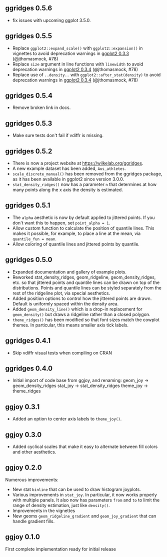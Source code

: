 ggridges 0.5.6
----------------------------------------------------------------
- fix issues with upcoming ggplot 3.5.0.

ggridges 0.5.5
----------------------------------------------------------------
- Replace `ggplot2::expand_scale()` with `ggplot2::expansion()` in vignettes to avoid deprecation warnings in [ggplot2 0.3.3](https://ggplot2.tidyverse.org/news/index.html#minor-improvements-and-bug-fixes-3-3-0) (@jthomasmock, #78) 
- Replace `size` argument in line functions with `linewidth` to avoid deprecation warnings in [ggplot2 0.3.4](https://ggplot2.tidyverse.org/news/index.html#breaking-changes-3-4-0) (@jthomasmock, #78)
- Replace use of `..density..` with `ggplot2::after_stat(density)` to avoid deprecation warnings in [ggplot2 0.3.4](https://ggplot2.tidyverse.org/news/index.html#breaking-changes-3-4-0) (@jthomasmock, #78)

ggridges 0.5.4
----------------------------------------------------------------
- Remove broken link in docs.

ggridges 0.5.3
----------------------------------------------------------------
- Make sure tests don't fail if vdiffr is missing.

ggridges 0.5.2
----------------------------------------------------------------
- There is now a project website at https://wilkelab.org/ggridges.
- A new example dataset has been added, `Aus_athletes`.
- `scale_discrete_manual()` has been removed from the ggridges package,
  as it has been available in ggplot2 since version 3.0.0.
- `stat_density_ridges()` now has a parameter `n` that determines at how many
  points along the x axis the density is estimated.

ggridges 0.5.1
----------------------------------------------------------------
- The `alpha` aesthetic is now by default applied to jittered points. If you don't
  want this to happen, set `point_alpha = 1`.
- Allow custom function to calculate the position of quantile lines. This makes
  it possible, for example, to place a line at the mean, via `quantile_fun = mean`.
- Allow coloring of quantile lines and jittered points by quantile.

ggridges 0.5.0
----------------------------------------------------------------
- Expanded documentation and gallery of example plots.
- Reworked stat_density_ridges, geom_ridgeline, geom_density_ridges,
  etc. so that jittered points and quantile lines can be drawn
  on top of the distributions. Points and quantile lines can be
  styled separately from the rest of the ridgeline plot, via
  special aesthetics.
- Added position options to control how the jittered points are drawn.
  Default is uniformly spaced within the density area.
- Added `geom_density_line()` which is a drop-in replacement for
  `geom_density()` but draws a ridgeline rather than a closed
  polygon.
- `theme_ridges()` has been modified so that font sizes match the cowplot
  themes. In particular, this means smaller axis tick labels.

ggridges 0.4.1
----------------------------------------------------------------
- Skip vdiffr visual tests when compiling on CRAN

ggridges 0.4.0
----------------------------------------------------------------
- Initial import of code base from ggjoy, and renaming:
  geom_joy -> geom_density_ridges
  stat_joy -> stat_density_ridges
  theme_joy -> theme_ridges

ggjoy 0.3.1
----------------------------------------------------------------
- Added an option to center axis labels to `theme_joy()`.

ggjoy 0.3.0
----------------------------------------------------------------
- Added cyclical scales that make it easy to alternate between fill colors
  and other aesthetics.

ggjoy 0.2.0
----------------------------------------------------------------
Numerous improvements:
- New stat `binline` that can be used to draw histogram joyplots.
- Various improvements in `stat_joy`. In particular, it now works properly
  with multiple panels. It also now has parameters `from` and `to` to limit the
  range of density estimation, just like `density()`.
- Improvements in the vignettes
- New geoms `geom_ridgeline_gradient` and `geom_joy_gradient` that can handle gradient fills.

ggjoy 0.1.0
----------------------------------------------------------------
First complete implementation ready for initial release
